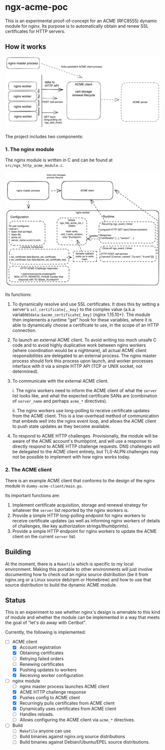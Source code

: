 # ngx-acme-poc

This is an experimental proof-of-concept for an ACME (RFC8555) dynamic module for nginx. Its purpose is
to automatically obtain and renew SSL certificates for HTTP servers.

## How it works

![overview](./doc/components.png)

The project includes two components:

### 1. The nginx module
The nginx module is written in C and can be found at `src/ngx_http_acme_module.c`.

![overview](./doc/module.png)

Its functions:

1. To dynamically resolve and use SSL certificates. It does this by setting a server's `ssl_certificate{,_key}` to the complex value (a.k.a variable)`data:$acme_certificate{_key}` (nginx 1.15.10+). The module then implements a runtime "get" hook for these variables, where it is able to dynamically choose a certificate to use, in the scope of an HTTP connection.

2. To launch an external ACME client. To avoid writing too much unsafe C code and to avoid highly duplicative work between nginx workers (where coordination would be a nightmare), all actual ACME client responsibilities are delegated to an external process. The nginx master process should fork this process upon launch, and worker processes interface with it via a simple HTTP API (TCP or UNIX socket, not determined).

3. To communicate with the external ACME client. 

    i. The nginx workers need to inform the ACME client of what the `server` list looks like, and what the expected certificate SANs are (combination of `server_name` and perhaps `acme_*` directives). 

    ii. The nginx workers use long-polling to receive certificate updates from the ACME client. This is a low-overhead method of communication that embeds well into the nginx event loop, and allows the ACME client to push state updates as they become available.

4. To respond to ACME HTTP challenges. Provisionally, the module will be aware of the ACME account's thumbprint, and will use a response to directly respond to ACME HTTP challenge requests. DNS challenges will be delegated to the ACME client entirely, but TLS-ALPN challenges may not be possible to implement with how nginx works today. 

### 2. The ACME client
There is an example ACME client that conforms to the design of the nginx module in `dummy-acme-client/main.go`.

Its important functions are:

1. Implement certificate acquisition, storage and renewal strategy for whatever the `server` list reported by the nginx workers is.
2. Provide a simple HTTP long-polling endpoint for nginx workers to receive certificate updates (as well as informing nginx workers of details of challenges, like key authorization strings/thumbprints).
3. Provide a simple HTTP endpoint for nginx workers to update the ACME client on the current `server` list. 

## Building
At the moment, there is a `Makefile` which is specific to my local environment. Making this portable to other environments will just involve documenting how to check out an nginx source distribution (be it from nginx.org or a Linux source deb/rpm or Homebrew) and how to use that source distribution to build the dynamic ACME module.

## Status
This is an experiment to see whether nginx's design is amenable to this kind of module and whether the module can be implemented in a way that meets the  goal of "let's do away with Certbot".

Currently, the following is implemented:

- [ ] ACME client
  - [x] Account registration
  - [x] Obtaining certificates
  - [ ] Retrying failed orders
  - [ ] Renewing certificates
  - [x] Pushing updates to workers
  - [x] Receiving worker configuration
- [ ] nginx module
  - [ ] nginx master process launches ACME client
  - [x] ACME HTTP challenge response
  - [x] Pushes config to ACME client
  - [x] Recurringly pulls certificates from ACME client
  - [x] Dynamically uses certificates from ACME client
  - [ ] Handles reloads.
  - [ ] Allows configuring the ACME client via `acme_*` directives.
- [ ] Build
  - [ ] `Makefile` anyone can use
  - [ ] Build binaries against nginx.org source distributions
  - [ ] Build binaries against Debian/Ubuntu/EPEL source distributions.